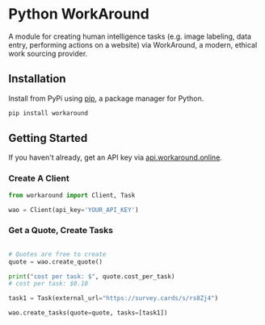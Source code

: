 # Python WorkAround

A module for creating human intelligence tasks (e.g. image labeling,
data entry, performing actions on a website) via WorkAround, a modern, ethical
work sourcing provider.

## Installation

Install from PyPi using [pip](http://www.pip-installer.org/en/latest/), a package manager for Python.

```bash
pip install workaround
```

## Getting Started

If you haven't already, get an API key via [api.workaround.online](https://api.workaround.online).

### Create A Client

```python
from workaround import Client, Task

wao = Client(api_key='YOUR_API_KEY')
```

### Get a Quote, Create Tasks

```python

# Quotes are free to create
quote = wao.create_quote()

print("cost per task: $", quote.cost_per_task)
# cost per task: $0.10

task1 = Task(external_url="https://survey.cards/s/rs8Zj4")

wao.create_tasks(quote=quote, tasks=[task1])
```




